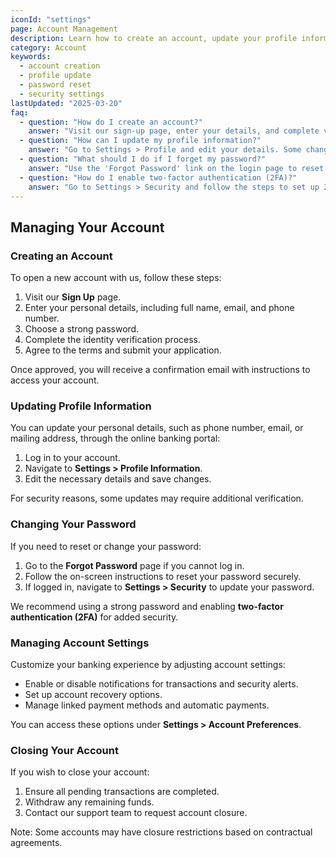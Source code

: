 ```yaml
---
iconId: "settings"
page: Account Management
description: Learn how to create an account, update your profile information, and manage your account settings.
category: Account
keywords:
  - account creation
  - profile update
  - password reset
  - security settings
lastUpdated: "2025-03-20"
faq:
  - question: "How do I create an account?"
    answer: "Visit our sign-up page, enter your details, and complete verification."
  - question: "How can I update my profile information?"
    answer: "Go to Settings > Profile and edit your details. Some changes may require verification."
  - question: "What should I do if I forget my password?"
    answer: "Use the 'Forgot Password' link on the login page to reset your password."
  - question: "How do I enable two-factor authentication (2FA)?"
    answer: "Go to Settings > Security and follow the steps to set up 2FA."
---
```


## Managing Your Account

### Creating an Account
To open a new account with us, follow these steps:
1. Visit our **Sign Up** page.
2. Enter your personal details, including full name, email, and phone number.
3. Choose a strong password.
4. Complete the identity verification process.
5. Agree to the terms and submit your application.

Once approved, you will receive a confirmation email with instructions to access your account.

### Updating Profile Information
You can update your personal details, such as phone number, email, or mailing address, through the online banking portal:
1. Log in to your account.
2. Navigate to **Settings > Profile Information**.
3. Edit the necessary details and save changes.

For security reasons, some updates may require additional verification.

### Changing Your Password
If you need to reset or change your password:
1. Go to the **Forgot Password** page if you cannot log in.
2. Follow the on-screen instructions to reset your password securely.
3. If logged in, navigate to **Settings > Security** to update your password.

We recommend using a strong password and enabling **two-factor authentication (2FA)** for added security.

### Managing Account Settings
Customize your banking experience by adjusting account settings:
- Enable or disable notifications for transactions and security alerts.
- Set up account recovery options.
- Manage linked payment methods and automatic payments.

You can access these options under **Settings > Account Preferences**.

### Closing Your Account
If you wish to close your account:
1. Ensure all pending transactions are completed.
2. Withdraw any remaining funds.
3. Contact our support team to request account closure.

Note: Some accounts may have closure restrictions based on contractual agreements.
